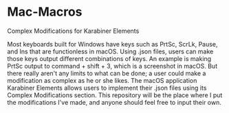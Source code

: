 # Mac-Macros

Complex Modifications for Karabiner Elements

Most keyboards built for Windows have keys such as PrtSc, ScrLk, Pause, and Ins that are functionless in macOS.
Using .json files, users can make those keys output different combinations of keys.
An example is making PrtSc output to command + shift + 3, which is a screenshot in macOS.
But there really aren't any limits to what can be done; a user could make a modification as complex as he or she likes.
The macOS application Karabiner Elements allows users to implement their .json files using its Complex Modifications section.
This repository will be the place where I put the modifications I've made, and anyone should feel free to input their own.
